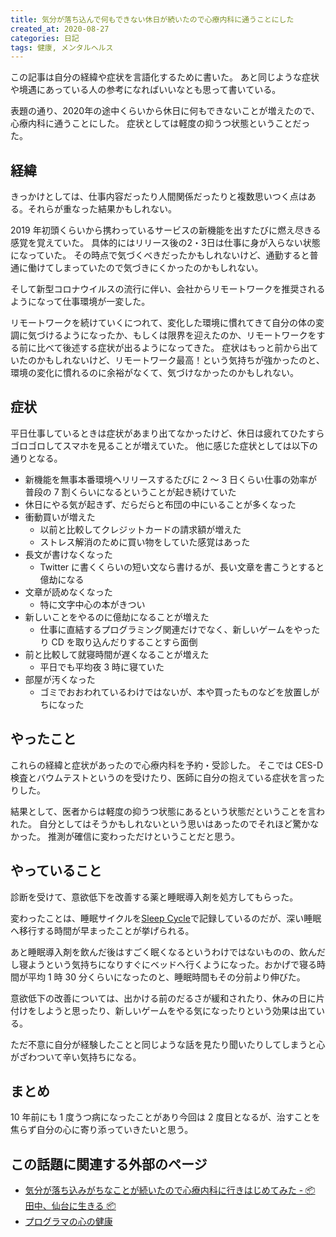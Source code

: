```yaml
---
title: 気分が落ち込んで何もできない休日が続いたので心療内科に通うことにした
created_at: 2020-08-27
categories: 日記
tags: 健康, メンタルヘルス
---
```


この記事は自分の経緯や症状を言語化するために書いた。
あと同じような症状や境遇にあっている人の参考になればいいなとも思って書いている。

表題の通り、2020年の途中くらいから休日に何もできないことが増えたので、心療内科に通うことにした。
症状としては軽度の抑うつ状態ということだった。

## 経緯

きっかけとしては、仕事内容だったり人間関係だったりと複数思いつく点はある。それらが重なった結果かもしれない。

2019 年初頭くらいから携わっているサービスの新機能を出すたびに燃え尽きる感覚を覚えていた。
具体的にはリリース後の2・3日は仕事に身が入らない状態になっていた。
その時点で気づくべきだったかもしれないけど、通勤すると普通に働けてしまっていたので気づきにくかったのかもしれない。

そして新型コロナウイルスの流行に伴い、会社からリモートワークを推奨されるようになって仕事環境が一変した。

リモートワークを続けていくにつれて、変化した環境に慣れてきて自分の体の変調に気づけるようになったか、もしくは限界を迎えたのか、リモートワークをする前に比べて後述する症状が出るようになってきた。
症状はもっと前から出ていたのかもしれないけど、リモートワーク最高！という気持ちが強かったのと、環境の変化に慣れるのに余裕がなくて、気づけなかったのかもしれない。

## 症状

平日仕事しているときは症状があまり出てなかったけど、休日は疲れてひたすらゴロゴロしてスマホを見ることが増えていた。
他に感じた症状としては以下の通りとなる。

- 新機能を無事本番環境へリリースするたびに 2 ～ 3 日くらい仕事の効率が普段の 7 割くらいになるということが起き続けていた
- 休日にやる気が起きず、だらだらと布団の中にいることが多くなった
- 衝動買いが増えた
  - 以前と比較してクレジットカードの請求額が増えた
  - ストレス解消のために買い物をしていた感覚はあった
- 長文が書けなくなった
  - Twitter に書くくらいの短い文なら書けるが、長い文章を書こうとすると億劫になる
- 文章が読めなくなった
  - 特に文字中心の本がきつい
- 新しいことをやるのに億劫になることが増えた
  - 仕事に直結するプログラミング関連だけでなく、新しいゲームをやったり CD を取り込んだりすることすら面倒
- 前と比較して就寝時間が遅くなることが増えた
  - 平日でも平均夜 3 時に寝ていた
- 部屋が汚くなった
  - ゴミでおおわれているわけではないが、本や買ったものなどを放置しがちになった

## やったこと

これらの経緯と症状があったので心療内科を予約・受診した。
そこでは CES-D 検査とバウムテストというのを受けたり、医師に自分の抱えている症状を言ったりした。

結果として、医者からは軽度の抑うつ状態にあるという状態だということを言われた。
自分としてはそうかもしれないという思いはあったのでそれほど驚かなかった。
推測が確信に変わっただけということだと思う。

## やっていること

診断を受けて、意欲低下を改善する薬と睡眠導入剤を処方してもらった。

変わったことは、睡眠サイクルを[‎Sleep Cycle](https://apps.apple.com/jp/app/sleep-cycle-%E3%82%B9%E3%83%9E%E3%83%BC%E3%83%88%E3%82%A2%E3%83%A9%E3%83%BC%E3%83%A0%E7%9B%AE%E8%A6%9A%E3%81%BE%E3%81%97%E6%99%82%E8%A8%88/id320606217)で記録しているのだが、深い睡眠へ移行する時間が早まったことが挙げられる。

あと睡眠導入剤を飲んだ後はすごく眠くなるというわけではないものの、飲んだし寝ようという気持ちになりすぐにベッドへ行くようになった。おかげで寝る時間が平均 1 時 30 分くらいになったのと、睡眠時間もその分前より伸びた。

意欲低下の改善については、出かける前のだるさが緩和されたり、休みの日に片付けをしようと思ったり、新しいゲームをやる気になったりという効果は出ている。

ただ不意に自分が経験したことと同じような話を見たり聞いたりしてしまうと心がざわついて辛い気持ちになる。

## まとめ

10 年前にも 1 度うつ病になったことがあり今回は 2 度目となるが、治すことを焦らず自分の心に寄り添っていきたいと思う。

## この話題に関連する外部のページ

- [気分が落ち込みがちなことが続いたので心療内科に行きはじめてみた \- 📦 田中、仙台に生きる 📦](http://tanakalivesinsendai.hatenablog.com/entry/2020/03/12/210257)
- [プログラマの心の健康](http://www.hyuki.com/kokoro/)
